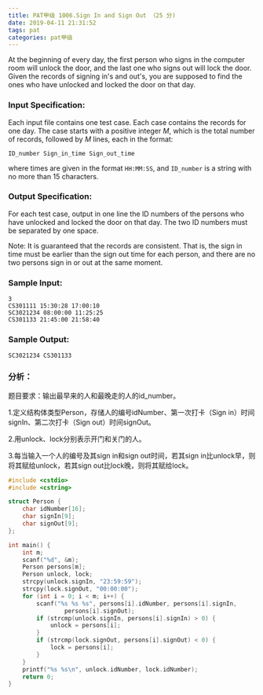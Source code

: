```yaml
---
title: PAT甲级 1006.Sign In and Sign Out （25 分)
date: 2019-04-11 21:31:52
tags: pat
categories: pat甲级
---
```


At the beginning of every day, the first person who signs in the computer room will unlock the door, and the last one who signs out will lock the door. Given the records of signing in's and out's, you are supposed to find the ones who have unlocked and locked the door on that day.

<!--more-->

### Input Specification:

Each input file contains one test case. Each case contains the records for one day. The case starts with a positive integer *M*, which is the total number of records, followed by *M* lines, each in the format:

```
ID_number Sign_in_time Sign_out_time
```

where times are given in the format `HH:MM:SS`, and `ID_number` is a string with no more than 15 characters.

### Output Specification:

For each test case, output in one line the ID numbers of the persons who have unlocked and locked the door on that day. The two ID numbers must be separated by one space.

Note: It is guaranteed that the records are consistent. That is, the sign in time must be earlier than the sign out time for each person, and there are no two persons sign in or out at the same moment.

### Sample Input:

```in
3
CS301111 15:30:28 17:00:10
SC3021234 08:00:00 11:25:25
CS301133 21:45:00 21:58:40
```

### Sample Output:

```out
SC3021234 CS301133
```

### 分析：

题目要求：输出最早来的人和最晚走的人的id_number。

1.定义结构体类型Person，存储人的编号idNumber、第一次打卡（Sign in）时间signIn、第二次打卡（Sign out）时间signOut。

2.用unlock、lock分别表示开门和关门的人。

3.每当输入一个人的编号及其sign in和sign out时间，若其sign in比unlock早，则将其赋给unlock，若其sign out比lock晚，则将其赋给lock。

```c++
#include <cstdio>
#include <cstring>

struct Person {
	char idNumber[16];
	char signIn[9];
	char signOut[9];
};

int main() {
	int m;
	scanf("%d", &m);
	Person persons[m];
	Person unlock, lock;
	strcpy(unlock.signIn, "23:59:59");
	strcpy(lock.signOut, "00:00:00");
	for (int i = 0; i < m; i++) {
		scanf("%s %s %s", persons[i].idNumber, persons[i].signIn,
				persons[i].signOut);
		if (strcmp(unlock.signIn, persons[i].signIn) > 0) {
			unlock = persons[i];
		}
		if (strcmp(lock.signOut, persons[i].signOut) < 0) {
			lock = persons[i];
		}
	}
	printf("%s %s\n", unlock.idNumber, lock.idNumber);
	return 0;
}
```



